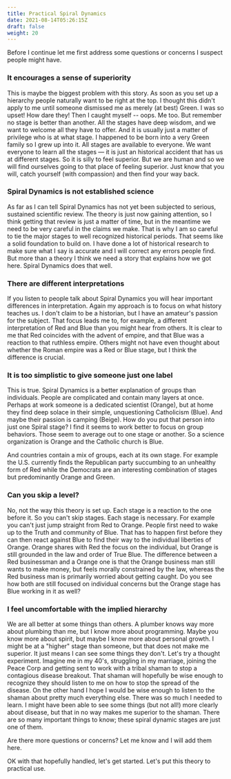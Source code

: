 ```yaml
---
title: Practical Spiral Dynamics
date: 2021-08-14T05:26:15Z
draft: false
weight: 20
---
```

Before I continue let me first address some questions or concerns I suspect people might have.

### It encourages a sense of superiority

This is maybe the biggest problem with this story. As soon as you set up a hierarchy people naturally want to be right at the top. I thought this didn't apply to me until someone dismissed me as merely (at best) Green. I was so upset! How dare they! Then I caught myself -- oops. Me too. But remember no stage is better than another. All the stages have deep wisdom, and we want to welcome all they have to offer. And it is usually just a matter of privilege who is at what stage. I happened to be born into a very Green family so I grew up into it. All stages are available to everyone. We want everyone to learn all the stages — it is just an historical accident that has us at different stages. So it is silly to feel superior.  But we are human and so we will find ourselves going to that place of feeling superior. Just know that you will, catch yourself (with compassion) and then find your way back.

### Spiral Dynamics is not established science

As far as I can tell Spiral Dynamics has not yet been subjected to serious, sustained scientific review. The theory is just now gaining attention, so I think getting that review is just a matter of time, but in the meantime we need to be very careful in the claims we make. That is why I am so careful to tie the major stages to well recognized historical periods. That seems like a solid foundation to build on. I have done a lot of historical research to make sure what I say is accurate and I will correct any errors people find. But more than a theory I think we need a story that explains how we got here. Spiral Dynamics does that well.

### There are different interpretations

If you listen to people talk about Spiral Dynamics you will hear important differences in interpretation. Again my approach is to focus on what history teaches us. I don't claim to be a historian, but I have an amateur's passion for the subject. That focus leads me to, for example, a different interpretation of Red and Blue than you might hear from others. It is clear to me that Red coincides with the advent of empire, and that Blue was a reaction to that ruthless empire. Others might not have even thought about whether the Roman empire was a Red or Blue stage, but I think the difference is crucial.

### It is too simplistic to give someone just one label

This is true. Spiral Dynamics is a better explanation of groups than individuals. People are complicated and contain many layers at once. Perhaps at work someone is a dedicated scientist (Orange), but at home they find deep solace in their simple, unquestioning Catholicism (Blue). And maybe their passion is camping (Beige). How do you put that person into just one Spiral stage? I find it seems to work better to focus on group behaviors. Those seem to average out to one stage or another. So a science organization is Orange and the Catholic church is Blue.

And countries contain a mix of groups, each at its own stage. For example the U.S. currently finds the Republican party succumbing to an unhealthy form of Red while the Democrats are an interesting combination of stages but predominantly Orange and Green.

### Can you skip a level?

No, not the way this theory is set up. Each stage is a reaction to the one before it. So you can't skip stages. Each stage is necessary. For example you can't just jump straight from Red to Orange. People first need to wake up to the Truth and community of Blue. That has to happen first before they can then react against Blue to find their way to the individual liberties of Orange. Orange shares with Red the focus on the individual, but Orange is still grounded in the law and order of True Blue. The difference between a Red businessman and a Orange one is that the Orange business man still wants to make money, but feels morally constrained by the law, whereas the Red business man is primarily worried about getting caught. Do you see how both are still focused on individual concerns but the Orange stage has Blue working in it as well?

### I feel uncomfortable with the implied hierarchy 

We are all better at some things than others. A plumber knows way more about plumbing than me, but I know more about programming. Maybe you know more about spirit, but maybe I know more about personal growth. I might be at a "higher" stage than someone, but that does not make me superior. It just means I can see some things they don't. Let's try a thought experiment. Imagine me in my 40's, struggling in my marriage, joining the Peace Corp and getting sent to work with a tribal shaman to stop a contagious disease breakout. That shaman will hopefully be wise enough to recognize they should listen to me on how to stop the spread of the disease. On the other hand I hope I would be wise enough to listen to the shaman about pretty much everything else. There was so much I needed to learn. I might have been able to see some things (but not all!) more clearly about disease, but that in no way makes me superior to the shaman. There are so many important things to know; these spiral dynamic stages are just one of them.

Are there more questions or concerns? Let me know and I will add them here.

OK with that hopefully handled, let's get started. Let's put this theory to practical use.
